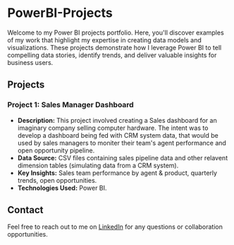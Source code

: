 # PowerBI-Projects

Welcome to my Power BI projects portfolio. Here, you'll discover examples of my work that highlight my expertise in creating data models and visualizations. These projects demonstrate how I leverage Power BI to tell compelling data stories, identify trends, and deliver valuable insights for business users.

## Projects

### Project 1: Sales Manager Dashboard
- **Description:** This project involved creating a Sales dashboard for an imaginary company selling computer hardware. The intent was to develop a dashboard being fed with CRM system data, that would be used by sales managers to moniter their team's agent performance and open opportunity pipeline.
- **Data Source:** CSV files containing sales pipeline data and other relavent dimension tables (simulating data from a CRM system).
- **Key Insights:** Sales team performance by agent & product, quarterly trends, open opportunities.
- **Technologies Used:** Power BI.



## Contact
Feel free to reach out to me on [LinkedIn](https://www.linkedin.com/in/wwoodworth/) for any questions or collaboration opportunities.
